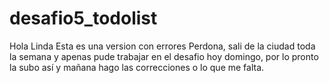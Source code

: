 # desafio5_todolist
Hola Linda
Esta es una version con errores
Perdona, sali de la ciudad toda la semana y apenas pude trabajar en el desafio hoy domingo, 
por lo pronto la subo así y mañana hago las correcciones o lo que me falta.
